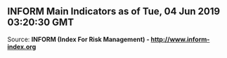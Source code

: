 ## INFORM Main Indicators as of Tue, 04 Jun 2019 03:20:30 GMT

Source: **INFORM (Index For Risk Management) - http://www.inform-index.org**